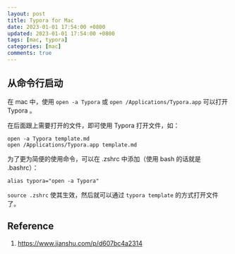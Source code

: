 ```yaml
---
layout: post
title: Typora for Mac
date: 2023-01-01 17:54:00 +0800
updated: 2023-01-01 17:54:00 +0800
tags: [mac, typora]
categories: [mac]
comments: true
---
```


## 从命令行启动

在 mac 中，使用 `open -a Typora` 或 `open /Applications/Typora.app` 可以打开 Typora 。

在后面跟上需要打开的文件，即可使用 Typora 打开文件，如：

```
open -a Typora template.md
open /Applications/Typora.app template.md
```

为了更为简便的使用命令，可以在 .zshrc 中添加（使用 bash 的话就是 .bashrc）：

```
alias typora="open -a Typora"
```

`source .zshrc` 使其生效，然后就可以通过 `typora template` 的方式打开文件了。

## Reference 

1. https://www.jianshu.com/p/d607bc4a2314
